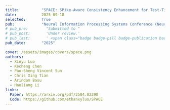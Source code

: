 ```yaml
---
title:          "SPACE: SPike-Aware Consistency Enhancement for Test-Time Adaptation in Spiking Neural Networks"
date:           2025-09-18 
selected:       True
pub:            "Neural Information Processing Systems Conference (NeurIPS)"
# pub_pre:        "Submitted to "
# pub_post:       'Under review.'
# pub_last:       ' <span class="badge badge-pill badge-publication badge-success">Spotlight</span>'
pub_date:       "2025"

cover: /assets/images/covers/space.png
authors:
  - Xinyu Luo
  - Kecheng Chen
  - Pao-Sheng Vincent Sun
  - Chris Xing Tian
  - Arindam Basu
  - Haoliang Li
links:
  Paper: https://arxiv.org/pdf/2504.02298
  Code: https://github.com/ethanxyluo/SPACE
---
```


